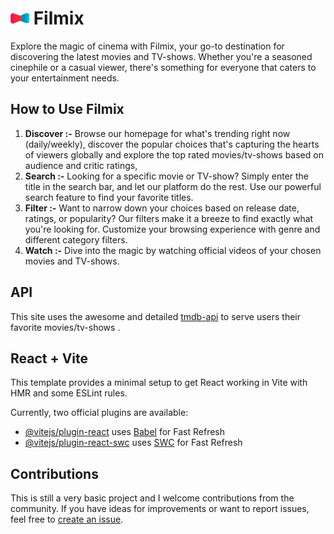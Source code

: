 # <img src="https://github.com/AbbasRuder/Filmix/blob/main/public/logo.png" alt="Filmix Logo" width="30" height="20"> Filmix
Explore the magic of cinema with Filmix, your go-to destination for discovering the latest movies and TV-shows. Whether you're a seasoned cinephile or a casual viewer, there's something for everyone that caters to your entertainment needs.

## How to Use Filmix
1. **Discover :-** Browse our homepage for what's trending right now (daily/weekly), discover the popular choices that's capturing the hearts of viewers globally and explore the top rated movies/tv-shows based on audience and critic ratings,
2. **Search :-** Looking for a specific movie or TV-show? Simply enter the title in the search bar, and let our platform do the rest. Use our powerful search feature to find your favorite titles.
3. **Filter :-** Want to narrow down your choices based on release date, ratings, or popularity? Our filters make it a breeze to find exactly what you're looking for. Customize your browsing experience with genre and different category filters.
4. **Watch :-** Dive into the magic by watching official videos of your chosen movies and TV-shows.

## API
This site uses the awesome and detailed [tmdb-api](https://developer.themoviedb.org/docs) to serve users their favorite movies/tv-shows .

## React + Vite

This template provides a minimal setup to get React working in Vite with HMR and some ESLint rules.

Currently, two official plugins are available:

- [@vitejs/plugin-react](https://github.com/vitejs/vite-plugin-react/blob/main/packages/plugin-react/README.md) uses [Babel](https://babeljs.io/) for Fast Refresh
- [@vitejs/plugin-react-swc](https://github.com/vitejs/vite-plugin-react-swc) uses [SWC](https://swc.rs/) for Fast Refresh

## Contributions
This is still a very basic project and I welcome contributions from the community. If you have ideas for improvements or want to report issues, feel free to [create an issue](https://github.com/AbbasRuder/Filmix/issues).
